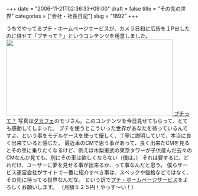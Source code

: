 +++
date = "2006-11-21T02:36:33+09:00"
draft = false
title = "その先の世界"
categories = ["会社・社長日記"]
slug = "1892"
+++

うちでやってるプチ・ホームページサービスが、カメラ日和に広告を１P出したのに併せて「プチって？」というコンテンツを用意しました。
<a href="http://www.petit.cc/home/about_petit.html" target="_blank"><img src="http://ieiriblog.img.jugem.jp/20061121_252425.jpg" alt="" width="450" height="207" class="pict" />
プチって？</a>
写真は<a href="http://dacafe.petit.cc" target="_blank">ダカフェ</a>のモリさん。このコンテンツを今日見せてもらって、とても感動してしまった。
プチを使うとこういった世界があなたを待っているんですよ、という事をモデルケースを使って優しく、丁寧に説明していて、本当に良く出来ていると感じた。
最近車のCMで思う事があって、良く出来たCMを見るとその車に乗りたくなるけど、例えば木梨憲武の東京タワーが子供産んだ云々のCMなんか見ても、別にその車は欲しくならない（僕は。）
それは要するに、どれだけ、ユーザーに夢を見せる事が出来るか、って事なんだと思う。
僕らサービス運営会社がサイトで一番に紹介すべき事は、スペックや価格などではなく、その先に待ってる世界なんだな。
という訳で<a href="http://petit.cc" target="_blank">プチ・ホームページサービス</a>をよろしくお願いします。
（月額５２５円！やっす～い！）
